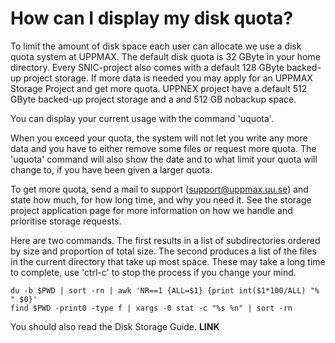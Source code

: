 # How can I display my disk quota?

To limit the amount of disk space each user can allocate we use a disk quota system at UPPMAX. The default disk quota is 32 GByte in your home directory. Every SNIC-project also comes with a default 128 GByte backed-up project storage. If more data is needed you may apply for an UPPMAX Storage Project and get more quota. UPPNEX project have a default 512 GByte backed-up project storage and a and 512 GB nobackup space.

You can display your current usage with the command 'uquota'.

When you exceed your quota, the system will not let you write any more data and you have to either remove some files or request more quota. The 'uquota' command will also show the date and to what limit your quota will change to, if you have been given a larger quota.

To get more quota, send a mail to support (<support@uppmax.uu.se>) and state how much, for how long time, and why you need it. See the storage project application page for more information on how we handle and prioritise storage requests.

Here are two commands. The first results in a list of subdirectories ordered by size and proportion of total size. The second produces a list of the files in the current directory that take up most space. These may take a long time to complete, use 'ctrl-c' to stop the process if you change your mind.

```
du -b $PWD | sort -rn | awk 'NR==1 {ALL=$1} {print int($1*100/ALL) "% " $0}'
find $PWD -print0 -type f | xargs -0 stat -c "%s %n" | sort -rn
```

You should also read the Disk Storage Guide. **LINK**
